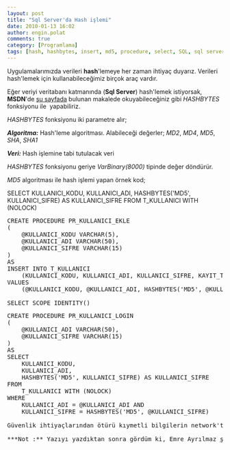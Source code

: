 ```yaml
---
layout: post
title: "Sql Server'da Hash işlemi"
date: 2010-01-13 16:02
author: engin.polat
comments: true
category: [Programlama]
tags: [hash, hashbytes, insert, md5, procedure, select, SQL, sql server, varbinary, varchar]
---
```

Uygulamalarımızda verileri **hash**'lemeye her zaman ihtiyaç duyarız. Verileri hash'lemek için kullanabileceğimiz birçok araç vardır.

Eğer veriyi veritabanı katmanında (**Sql Server**) hash'lemek istiyorsak, **MSDN**'de <a title="MSDN: HASHBYTES" href="http://msdn.microsoft.com/en-us/library/ms174415.aspx" target="_blank">şu sayfada</a> bulunan makalede okuyabileceğiniz gibi *HASHBYTES* fonksiyonu ile  yapabiliriz.

*HASHBYTES* fonksiyonu iki parametre alır;

***Algoritma:*** Hash'leme algoritması. Alabileceği değerler; *MD2*, *MD4*, *MD5*, *SHA*, *SHA1*

***Veri:*** Hash işlemine tabi tutulacak veri

*HASHBYTES* fonksiyonu geriye *VarBinary(8000)* tipinde değer döndürür.

*MD5* algoritması ile hash işlemi yapan örnek kod;


SELECT
    KULLANICI_KODU,
    KULLANICI_ADI,
    HASHBYTES('MD5', KULLANICI_SIFRE) AS KULLANICI_SIFRE
FROM
    T_KULLANICI WITH (NOLOCK)</pre>
<pre class="brush:sql">CREATE PROCEDURE PR_KULLANICI_EKLE
(
    @KULLANICI_KODU VARCHAR(5),
    @KULLANICI_ADI VARCHAR(50),
    @KULLANICI_SIFRE VARCHAR(15)
)
AS
INSERT INTO T_KULLANICI
    (KULLANICI_KODU, KULLANICI_ADI, KULLANICI_SIFRE, KAYIT_TARIHI)
VALUES
    (@KULLANICI_KODU, @KULLANICI_ADI, HASHBYTES('MD5', @KULLANICI_SIFRE), GETDATE())

SELECT SCOPE_IDENTITY()</pre>
<pre class="brush:sql">CREATE PROCEDURE PR_KULLANICI_LOGIN
(
    @KULLANICI_ADI VARCHAR(50),
    @KULLANICI_SIFRE VARCHAR(15)
)
AS
SELECT
    KULLANICI_KODU,
    KULLANICI_ADI,
    HASHBYTES('MD5', KULLANICI_SIFRE) AS KULLANICI_SIFRE
FROM
    T_KULLANICI WITH (NOLOCK)
WHERE
    KULLANICI_ADI = @KULLANICI_ADI AND
    KULLANICI_SIFRE = HASHBYTES('MD5', @KULLANICI_SIFRE)

Güvenlik ihtiyaçlarından ötürü kıymetli bilgilerin network'ten ulaşılmasını önlemek için, veriyi taşımadan önce **hash**'lemek isteyebilirsiniz. *HASHBYTES* fonksiyonu bu işin son derece kullanışlı gözüküyor.

***Not :** Yazıyı yazdıktan sonra gördüm ki, Emre Ayrılmaz <a title="Emre Ayrilmaz: HashBytes" href="http://www.ayrilmaz.com/Home/Post/hashbytes-ile-veri-katmaninda-hash-islemi.aspx" target="_blank">şuradaki</a> makalesinde aynı konuyu işlemiş, okunmasında fayda var.*

